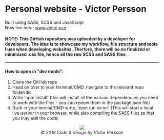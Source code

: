 # Personal website - Victor Persson
Built using SASS, SCSS and JavaScript <br> Now live beta: www.victor.pse
 #### NOTE: This GitHub repository was uploaded by a developer for developers. The idea is to showcase my workflow, file structure and tools I use when developing websites. Therfore, there will be no finalized or minimized .css file, hence all the raw SCSS and SASS files. 
 ---
#### How to open in "dev mode":
<ol>
  <li>Clone the GitHub repo</li>
  <li>Head on over to your terminal/CMD, navigate to the relevant repo folder/dic</li>
  <li>Write 'npm install' (this will install all the various dependencies you need to work with the files - you can review them in the package.json file)</li>
  <li>Back in your termial/CMD write, 'npm run victor' (This will start a local live-server in your browser, while also compiling the SASS files so that you may edit the code)</li>
 </ol>

<p align="center">
  <img src="https://i.imgur.com/Pn4eHyK.png"><br>
  <i>© 2018 Code & design by Victor Persson </i>
</p>
